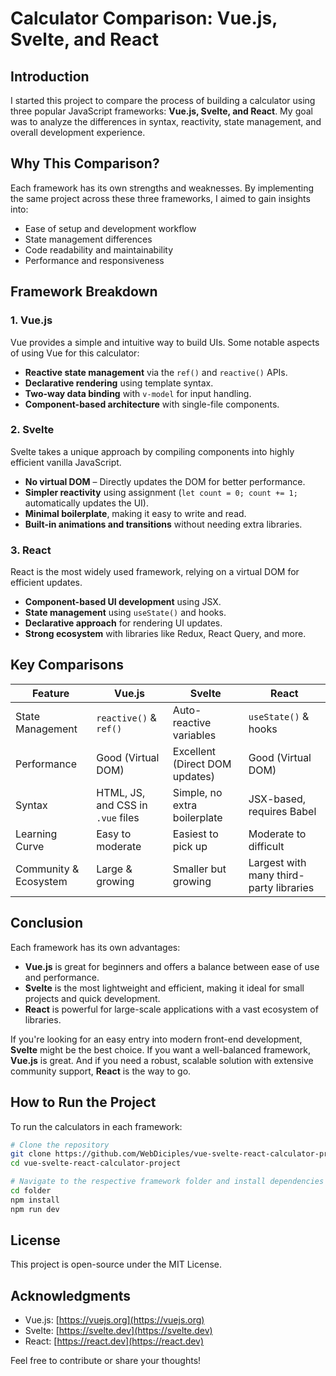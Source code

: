 # Calculator Comparison: Vue.js, Svelte, and React

## Introduction
I started this project to compare the process of building a calculator using three popular JavaScript frameworks: **Vue.js, Svelte, and React**. My goal was to analyze the differences in syntax, reactivity, state management, and overall development experience.

## Why This Comparison?
Each framework has its own strengths and weaknesses. By implementing the same project across these three frameworks, I aimed to gain insights into:
- Ease of setup and development workflow
- State management differences
- Code readability and maintainability
- Performance and responsiveness

## Framework Breakdown
### 1. **Vue.js**
Vue provides a simple and intuitive way to build UIs. Some notable aspects of using Vue for this calculator:
- **Reactive state management** via the `ref()` and `reactive()` APIs.
- **Declarative rendering** using template syntax.
- **Two-way data binding** with `v-model` for input handling.
- **Component-based architecture** with single-file components.

### 2. **Svelte**
Svelte takes a unique approach by compiling components into highly efficient vanilla JavaScript.
- **No virtual DOM** – Directly updates the DOM for better performance.
- **Simpler reactivity** using assignment (`let count = 0; count += 1;` automatically updates the UI).
- **Minimal boilerplate**, making it easy to write and read.
- **Built-in animations and transitions** without needing extra libraries.

### 3. **React**
React is the most widely used framework, relying on a virtual DOM for efficient updates.
- **Component-based UI development** using JSX.
- **State management** using `useState()` and hooks.
- **Declarative approach** for rendering UI updates.
- **Strong ecosystem** with libraries like Redux, React Query, and more.

## Key Comparisons
| Feature          | Vue.js            | Svelte            | React            |
|-----------------|------------------|------------------|------------------|
| State Management | `reactive()` & `ref()` | Auto-reactive variables | `useState()` & hooks |
| Performance     | Good (Virtual DOM) | Excellent (Direct DOM updates) | Good (Virtual DOM) |
| Syntax         | HTML, JS, and CSS in `.vue` files | Simple, no extra boilerplate | JSX-based, requires Babel |
| Learning Curve | Easy to moderate | Easiest to pick up | Moderate to difficult |
| Community & Ecosystem | Large & growing | Smaller but growing | Largest with many third-party libraries |

## Conclusion
Each framework has its own advantages:
- **Vue.js** is great for beginners and offers a balance between ease of use and performance.
- **Svelte** is the most lightweight and efficient, making it ideal for small projects and quick development.
- **React** is powerful for large-scale applications with a vast ecosystem of libraries.

If you're looking for an easy entry into modern front-end development, **Svelte** might be the best choice. If you want a well-balanced framework, **Vue.js** is great. And if you need a robust, scalable solution with extensive community support, **React** is the way to go.

## How to Run the Project
To run the calculators in each framework:
```bash
# Clone the repository
git clone https://github.com/WebDiciples/vue-svelte-react-calculator-project
cd vue-svelte-react-calculator-project

# Navigate to the respective framework folder and install dependencies
cd folder
npm install
npm run dev

```

## License
This project is open-source under the MIT License.

## Acknowledgments
- Vue.js: [https://vuejs.org](https://vuejs.org)
- Svelte: [https://svelte.dev](https://svelte.dev)
- React: [https://react.dev](https://react.dev)

Feel free to contribute or share your thoughts!

